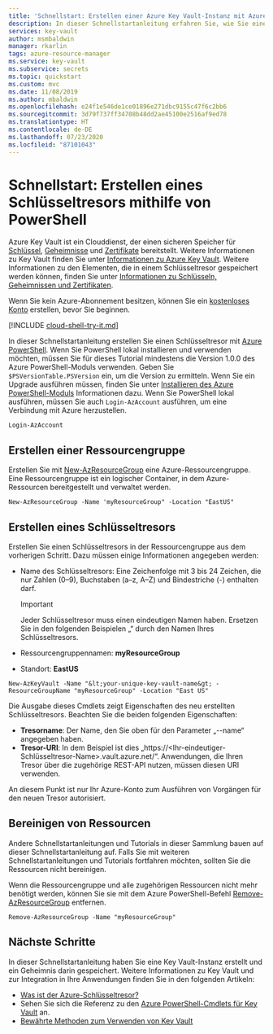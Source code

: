 ```yaml
---
title: 'Schnellstart: Erstellen einer Azure Key Vault-Instanz mit Azure PowerShell'
description: In dieser Schnellstartanleitung erfahren Sie, wie Sie eine Azure Key Vault-Instanz mithilfe von Azure PowerShell erstellen.
services: key-vault
author: msmbaldwin
manager: rkarlin
tags: azure-resource-manager
ms.service: key-vault
ms.subservice: secrets
ms.topic: quickstart
ms.custom: mvc
ms.date: 11/08/2019
ms.author: mbaldwin
ms.openlocfilehash: e24f1e546de1ce01896e271dbc9155c47f6c2bb6
ms.sourcegitcommit: 3d79f737ff34708b48dd2ae45100e2516af9ed78
ms.translationtype: HT
ms.contentlocale: de-DE
ms.lasthandoff: 07/23/2020
ms.locfileid: "87101043"
---
```

# <a name="quickstart-create-a-key-vault-using-powershell"></a>Schnellstart: Erstellen eines Schlüsseltresors mithilfe von PowerShell

Azure Key Vault ist ein Clouddienst, der einen sicheren Speicher für [Schlüssel](../keys/index.yml), [Geheimnisse](../secrets/index.yml) und [Zertifikate](../certificates/index.yml) bereitstellt. Weitere Informationen zu Key Vault finden Sie unter [Informationen zu Azure Key Vault](overview.md). Weitere Informationen zu den Elementen, die in einem Schlüsseltresor gespeichert werden können, finden Sie unter [Informationen zu Schlüsseln, Geheimnissen und Zertifikaten](about-keys-secrets-certificates.md).

Wenn Sie kein Azure-Abonnement besitzen, können Sie ein [kostenloses Konto](https://azure.microsoft.com/free/?WT.mc_id=A261C142F) erstellen, bevor Sie beginnen.

[!INCLUDE [cloud-shell-try-it.md](../../../includes/cloud-shell-try-it.md)]

In dieser Schnellstartanleitung erstellen Sie einen Schlüsseltresor mit [Azure PowerShell](/powershell/azure/). Wenn Sie PowerShell lokal installieren und verwenden möchten, müssen Sie für dieses Tutorial mindestens die Version 1.0.0 des Azure PowerShell-Moduls verwenden. Geben Sie `$PSVersionTable.PSVersion` ein, um die Version zu ermitteln. Wenn Sie ein Upgrade ausführen müssen, finden Sie unter [Installieren des Azure PowerShell-Moduls](/powershell/azure/install-az-ps) Informationen dazu. Wenn Sie PowerShell lokal ausführen, müssen Sie auch `Login-AzAccount` ausführen, um eine Verbindung mit Azure herzustellen.

```azurepowershell-interactive
Login-AzAccount
```

## <a name="create-a-resource-group"></a>Erstellen einer Ressourcengruppe

Erstellen Sie mit [New-AzResourceGroup](/powershell/module/az.resources/new-azresourcegroup) eine Azure-Ressourcengruppe. Eine Ressourcengruppe ist ein logischer Container, in dem Azure-Ressourcen bereitgestellt und verwaltet werden. 

```azurepowershell-interactive
New-AzResourceGroup -Name 'myResourceGroup" -Location "EastUS"
```

## <a name="create-a-key-vault"></a>Erstellen eines Schlüsseltresors

Erstellen Sie einen Schlüsseltresors in der Ressourcengruppe aus dem vorherigen Schritt. Dazu müssen einige Informationen angegeben werden:

- Name des Schlüsseltresors: Eine Zeichenfolge mit 3 bis 24 Zeichen, die nur Zahlen (0–9), Buchstaben (a–z, A–Z) und Bindestriche (-) enthalten darf.

  > [!Important]
  > Jeder Schlüsseltresor muss einen eindeutigen Namen haben. Ersetzen Sie in den folgenden Beispielen „<your-unique-keyvault-name>“ durch den Namen Ihres Schlüsseltresors.

- Ressourcengruppennamen: **myResourceGroup**
- Standort: **EastUS**

```azurepowershell-interactive
New-AzKeyVault -Name "&lt;your-unique-key-vault-name&gt; -ResourceGroupName "myResourceGroup" -Location "East US"
```

Die Ausgabe dieses Cmdlets zeigt Eigenschaften des neu erstellten Schlüsseltresors. Beachten Sie die beiden folgenden Eigenschaften:

- **Tresorname**: Der Name, den Sie oben für den Parameter „--name“ angegeben haben.
- **Tresor-URI**: In dem Beispiel ist dies „https://&lt;Ihr-eindeutiger-Schlüsseltresor-Name&gt;.vault.azure.net/“. Anwendungen, die Ihren Tresor über die zugehörige REST-API nutzen, müssen diesen URI verwenden.

An diesem Punkt ist nur Ihr Azure-Konto zum Ausführen von Vorgängen für den neuen Tresor autorisiert.

## <a name="clean-up-resources"></a>Bereinigen von Ressourcen

Andere Schnellstartanleitungen und Tutorials in dieser Sammlung bauen auf dieser Schnellstartanleitung auf. Falls Sie mit weiteren Schnellstartanleitungen und Tutorials fortfahren möchten, sollten Sie die Ressourcen nicht bereinigen.

Wenn die Ressourcengruppe und alle zugehörigen Ressourcen nicht mehr benötigt werden, können Sie sie mit dem Azure PowerShell-Befehl [Remove-AzResourceGroup](/powershell/module/az.resources/remove-azresourcegroup) entfernen.

```azurepowershell-interactive
Remove-AzResourceGroup -Name "myResourceGroup"
```

## <a name="next-steps"></a>Nächste Schritte

In dieser Schnellstartanleitung haben Sie eine Key Vault-Instanz erstellt und ein Geheimnis darin gespeichert. Weitere Informationen zu Key Vault und zur Integration in Ihre Anwendungen finden Sie in den folgenden Artikeln:

- [Was ist der Azure-Schlüsseltresor?](overview.md)
- Sehen Sie sich die Referenz zu den [Azure PowerShell-Cmdlets für Key Vault](/powershell/module/az.keyvault/?view=azps-2.6.0#key_vault) an.
- [Bewährte Methoden zum Verwenden von Key Vault](best-practices.md)
